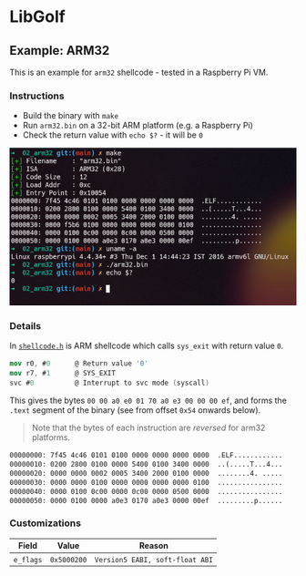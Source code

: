 # LibGolf

## Example: ARM32

This is an example for `arm32` shellcode - tested in a Raspberry Pi VM.

### Instructions

* Build the binary with `make`
* Run `arm32.bin` on a 32-bit ARM platform (e.g. a Raspberry Pi)
* Check the return value with `echo $?` - it will be `0`

![arm32](./arm32.png)

### Details

In [`shellcode.h`](./shellcode.h) is ARM shellcode which calls `sys_exit` with return value `0`.

```nasm
mov r0, #0      @ Return value '0'
mov r7, #1      @ SYS_EXIT
svc #0          @ Interrupt to svc mode (syscall)
```

This gives the bytes `00 00 a0 e0 01 70 a0 e3 00 00 00 ef`, and forms the `.text` segment of the binary (see from offset `0x54` onwards below).

> Note that the bytes of each instruction are *reversed* for arm32 platforms.

```xxd
00000000: 7f45 4c46 0101 0100 0000 0000 0000 0000  .ELF............
00000010: 0200 2800 0100 0000 5400 0100 3400 0000  ..(.....T...4...
00000020: 0000 0000 0002 0005 3400 2000 0100 0000  ........4. .....
00000030: 0000 0000 0100 0000 0000 0000 0000 0100  ................
00000040: 0000 0100 0c00 0000 0c00 0000 0500 0000  ................
00000050: 0000 0100 0000 a0e3 0170 a0e3 0000 00ef  .........p......
```

### Customizations

|Field|Value|Reason|
|-|-|-|
|`e_flags`|`0x5000200`|`Version5 EABI, soft-float ABI`|
